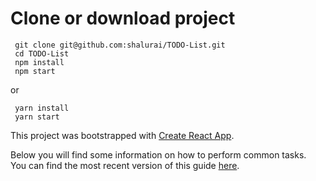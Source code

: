 # Clone or download project

     git clone git@github.com:shalurai/TODO-List.git
     cd TODO-List
     npm install
     npm start
or

     yarn install
     yarn start


This project was bootstrapped with [Create React App](https://github.com/facebookincubator/create-react-app).

Below you will find some information on how to perform common tasks.<br>
You can find the most recent version of this guide [here](https://github.com/facebookincubator/create-react-app/blob/master/packages/react-scripts/template/README.md).

